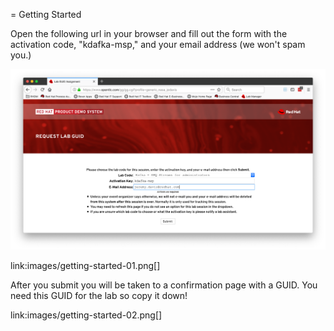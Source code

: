 = Getting Started

Open the following url in your browser and fill out the form with the activation code, "kdafka-msp," and your email address (we won't spam you.)

![Getting Started Form](images/getting-started-01.png "Step 1")

link:images/getting-started-01.png[]

After you submit you will be taken to a confirmation page with a GUID.  You need this GUID for the lab so copy it down!

link:images/getting-started-02.png[]